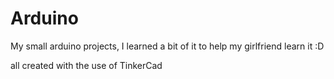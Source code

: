 # Arduino
My small arduino projects, I learned a bit of it to help my girlfriend learn it :D

all created with the use of TinkerCad
